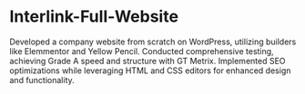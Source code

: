 # Interlink-Full-Website

Developed a company website from scratch on WordPress, utilizing builders like Elemmentor and Yellow Pencil. Conducted comprehensive testing, achieving Grade A speed and structure with GT Metrix. Implemented SEO optimizations while leveraging HTML and CSS editors for enhanced design and functionality. 
